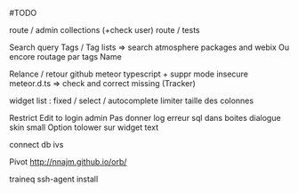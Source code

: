 #TODO

route / admin collections (+check user)
route / tests

Search query
  Tags / Tag lists => search atmosphere packages and webix
  Ou encore routage par tags
  Name


Relance / retour github meteor typescript
    + suppr mode insecure
meteor.d.ts => check and correct missing (Tracker)

widget list : fixed / select / autocomplete
limiter taille des colonnes

Restrict Edit to login admin
Pas donner log erreur sql dans boites dialogue
skin small
Option tolower sur widget text


connect db ivs


Pivot
  http://nnajm.github.io/orb/



traineq
  ssh-agent
  install
